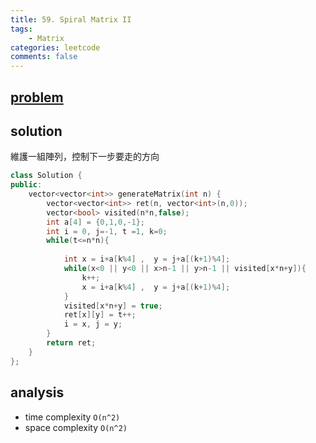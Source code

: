 ```yaml
---
title: 59. Spiral Matrix II
tags: 
    - Matrix
categories: leetcode
comments: false
---
```


## [problem](https://leetcode.com/problems/spiral-matrix-ii/)

## solution 
維護一組陣列，控制下一步要走的方向

```c++
class Solution {
public:
    vector<vector<int>> generateMatrix(int n) {
        vector<vector<int>> ret(n, vector<int>(n,0));
        vector<bool> visited(n*n,false);
        int a[4] = {0,1,0,-1};
        int i = 0, j=-1, t =1, k=0;
        while(t<=n*n){
            
            int x = i+a[k%4] ,  y = j+a[(k+1)%4];
            while(x<0 || y<0 || x>n-1 || y>n-1 || visited[x*n+y]){
                k++;
                x = i+a[k%4] ,  y = j+a[(k+1)%4];
            }
            visited[x*n+y] = true;
            ret[x][y] = t++;
            i = x, j = y;
        }
        return ret;
    }
};
```
## analysis
- time complexity `O(n^2)`
- space complexity `O(n^2)`